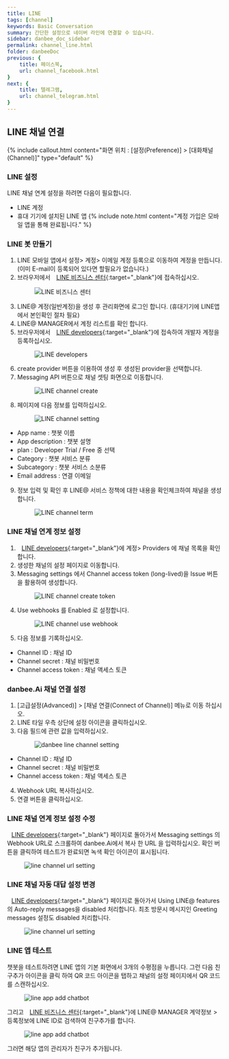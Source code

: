 ```yaml
---
title: LINE 
tags: [channel]
keywords: Basic Conversation
summary: 간단한 설정으로 네이버 라인에 연결할 수 있습니다.
sidebar: danbee_doc_sidebar
permalink: channel_line.html
folder: danbeeDoc
previous: {
    title: 페이스북,
    url: channel_facebook.html
}
next: {
    title: 텔레그램,
    url: channel_telegram.html
}
---
```


## LINE 채널 연결 
 {% include callout.html content="화면 위치 : [설정(Preference)] > [대화채널(Channel)]" type="default" %}


### LINE 설정
LINE 채널 연계 설정을 하려면 다음이 필요합니다.

* LINE 계정
* 휴대 기기에 설치된 LINE 앱
{% include note.html content="계정 가입은 모바일 앱을 통해 완료됩니다." %}


### LINE 봇 만들기
1. LINE 모바일 앱에서 설정> 계정> 이메일 계정 등록으로 이동하여 계정을 만듭니다. (이미 E-mail이 등록되어 있다면 할필요가 없습니다.)
2. 브라우저에서 <span class="link"><i class="fa fa-external-link-square" aria-hidden="true" style="margin: 0px 5px"></i>[LINE 비즈니스 센터](http://at.line.me/ko/){:target="_blank"}</span>에 접속하십시오.<figure><img class="docimage" src="images/channel/line/line_bizcenter_homepage.png" alt="LINE 비즈니스 센터" style="max-width: 800px"></figure>
3. LINE@ 계정(일반계정)을 생성 후 관리화면에 로그인 합니다. (휴대기기에 LINE앱에서 본인확인 절차 필요)
4. LINE@ MANAGER에서 계정 리스트를 확인 합니다.
5. 브라우저에서 <span class="link"><i class="fa fa-external-link-square" aria-hidden="true" style="margin: 0px 5px"></i>[LINE developers](https://developers.line.me/en/){:target="_blank"}</span>에 접속하여 개발자 계정을 등록하십시오.<figure><img class="docimage" src="images/channel/line/line_developers_homepage.png" alt="LINE developers" style="max-width: 800px"></figure>
6. create provider 버튼을 이용하여 생성 후 생성된 provider을 선택합니다.
7. Messaging API 버튼으로 채널 셋팅 화면으로 이동합니다.<figure><img class="docimage" src="images/channel/line/line_messagingapi_create.png" alt="LINE channel create" style="max-width: 800px"></figure>
8. 페이지에 다음 정보를 입력하십시오.<figure><img class="docimage" src="images/channel/line/line_channel_setting.png" alt="LINE channel setting" style="max-width: 800px"></figure>
  * App name : 챗봇 이름 
  * App description : 챗봇 설명
  * plan : Developer Trial / Free 중 선택
  * Category : 챗봇 서비스 분류 
  * Subcategory : 챗봇 서비스 소분류
  * Email address : 연결 이메일
9. 정보 입력 및 확인 후 LINE@ 서비스 정책에 대한 내용을 확인체크하여 채널을 생성합니다.<figure><img class="docimage" src="images/channel/line/line_channel_setting_term.png" alt="LINE channel term" style="max-width: 800px"></figure>

### LINE 채널 연계 정보 설정
1. <span class="link"><i class="fa fa-external-link-square" aria-hidden="true" style="margin: 0px 5px"></i>[LINE developers](https://developers.line.me/en/){:target="_blank"}</span>에 계정> Providers 에 채널 목록을 확인합니다.
2. 생성한 채널의 설정 페이지로 이동합니다.
3. Messaging settings 에서 Channel access token (long-lived)을 Issue 버튼을 활용하여 생성합니다.<figure><img class="docimage" src="images/channel/line/line_channel_create_token.png" alt="LINE channel create token" style="max-width: 800px"></figure>
4. Use webhooks 를 Enabled 로 설정합니다.<figure><img class="docimage" src="images/channel/line/line_channel_use_webhook.png" alt="LINE channel use webhook" style="max-width: 800px"></figure>
5. 다음 정보를 기록하십시오.
  * Channel ID : 채널 ID
  * Channel secret : 채널 비밀번호
  * Channel access token : 채널 액세스 토큰

### danbee.Ai 채널 연결 설정
1. [고급설정(Advanced)] > [채널 연결(Connect of Channel)] 메뉴로 이동 하십시오.
2. LINE 타일 우측 상단에 설정 아이콘을 클릭하십시오.
3. 다음 필드에 관련 값을 입력하십시오.<figure><img class="docimage" src="images/channel/line/line_danbee_setting.png" alt="danbee line channel setting" style="max-width: 800px"></figure>
  * Channel ID : 채널 ID
  * Channel secret : 채널 비밀번호
  * Channel access token : 채널 액세스 토큰
4. Webhook URL 복사하십시오.
5. 연결 버튼을 클릭하십시오.

### LINE 채널 연계 정보 설정 수정 
<span class="link"><i class="fa fa-external-link-square" aria-hidden="true" style="margin: 0px 5px"></i>[LINE developers](https://developers.line.me/en/){:target="_blank"}</span> 페이지로 돌아가서 
Messaging settings 의 Webhook URL로 스크롤하여 danbee.Ai에서 복사 한 URL 을 입력하십시오. 
확인 버튼을 클릭하여 테스트가 완료되면 녹색 확인 아이콘이 표시됩니다.<figure><img class="docimage" src="images/channel/line/line_channel_webhook_setting.png" alt="line channel url setting" style="max-width: 800px"></figure>

### LINE 채널 자동 대답 설정 변경 
<span class="link"><i class="fa fa-external-link-square" aria-hidden="true" style="margin: 0px 5px"></i>[LINE developers](https://developers.line.me/en/){:target="_blank"}</span> 페이지로 돌아가서 
Using LINE@ features 의 Auto-reply messages을 disabled 처리합니다.
최초 방문시 메시지인 Greeting messages 설정도 disabled 처리합니다.<figure><img class="docimage" src="images/channel/line/line_channel_features_setting.png" alt="line channel url setting" style="max-width: 800px"></figure>

### LINE 앱 테스트
챗봇을 테스트하려면 LINE 앱의 기본 화면에서 3개의 수평점을 누릅니다. 
그런 다음 친구추가 아이콘을 클릭 하여 QR 코드 아이콘을 탭하고 채널의 설정 페이지에서 QR 코드를 스캔하십시오.<figure><img class="docimage" src="images/channel/line/line_app_add_chatbot.png" alt="line app add chatbot" style="max-width: 800px"></figure>
그리고 <span class="link"><i class="fa fa-external-link-square" aria-hidden="true" style="margin: 0px 5px"></i>[LINE 비즈니스 센터](http://at.line.me/ko/){:target="_blank"}</span>에 LINE@ MANAGER 계약정보 > 등록정보에 LINE ID로 검색하여 친구추가를 합니다.<figure><img class="docimage" src="images/channel/line/line_app_add_chatbot_id.png" alt="line app add chatbot" style="max-width: 800px"></figure>
그러면 해당 앱의 관리자가 친구가 추가됩니다.


